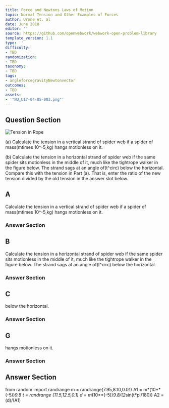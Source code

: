 ```yaml
---
title: Force and Newtons Laws of Motion
topic: Normal Tension and Other Examples of Forces
author: Urone et. al
date: June 2018
editor: ''
source: https://github.com/openwebwork/webwork-open-problem-library
template_version: 1.1
type: ''
difficulty:
- TBD
randomization:
- TBD
taxonomy:
- TBD
tags:
- angleforcegravityNewtonvector
outcomes:
- TBD
assets:
- '"NU_U17-04-05-003.png"'
---
```


## Question Section 

![Tension in Rope]("NU_U17-04-05-003.png")

(a) Calculate the tension in a vertical strand of spider web if a spider of mass(mtimes 10^-5,kg) hangs motionless on it.
 
(b) Calculate the tension in a horizontal strand of spider web if the same spider sits motionless in the middle of it, much like the tightrope walker in the figure below. The strand sags at an angle of(t^circ) below the horizontal. 
Compare this with the tension in Part (a). That is, enter the ratio of the new tension divided by the old tension in the answer slot below.

## A
Calculate the tension in a vertical strand of spider web if a spider of mass(mtimes 10^-5,kg) hangs motionless on it.
### Answer Section
## B
Calculate the tension in a horizontal strand of spider web if the same spider sits motionless in the middle of it, much like the tightrope walker in the figure below. The strand sags at an angle of(t^circ) below the horizontal. 
### Answer Section
## C
below the horizontal. 
### Answer Section
## G
hangs motionless on it.
### Answer Section


## Answer Section

from random import randrange
m = randrange(7.95,8.10,0.01)
A1 = m*(10**(-5))*9.8
t = randrange (11.5,12.5,0.1)
d = m*(10**(-5))*9.8/(2*sin(t*pi/180))
A2 = (d)/(A1)
